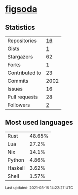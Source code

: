 
# [figsoda](https://github.com/figsoda)


## Statistics

<table>
  <tr>
    <td>Repositories</td>
    <td><a href="https://github.com/figsoda?tab=repositories">
      16
    </a></td>
  </tr>
  <tr>
    <td>Gists</td>
    <td><a href="https://gist.github.com/figsoda">
      1
    </a></td>
  </tr>
  <tr>
    <td>Stargazers</td>
    <td>62</td>
  </tr>
  <tr>
    <td>Forks</td>
    <td>1</td>
  </tr>
  <tr>
    <td>Contributed to</td>
    <td>23</td>
  </tr>
  <tr>
    <td>Commits</td>
    <td>2002</td>
  </tr>
  <tr>
    <td>Issues</td>
    <td>16</td>
  </tr>
  <tr>
    <td>Pull requests</td>
    <td>28</td>
  </tr>
  <tr>
    <td>Followers</td>
    <td><a href="https://github.com/figsoda?tab=followers">
      2
    </a></td>
  </tr>
</table>


## Most used languages

<table>
<tr><td>Rust</td><td>48.65%</td></tr><tr><td>Lua</td><td>27.2%</td></tr><tr><td>Nix</td><td>14.1%</td></tr><tr><td>Python</td><td>4.86%</td></tr><tr><td>Haskell</td><td>3.62%</td></tr><tr><td>Shell</td><td>1.57%</td></tr>
</table>


<sub>Last updated: 2021-03-16 14:22:27 UTC</sub>
